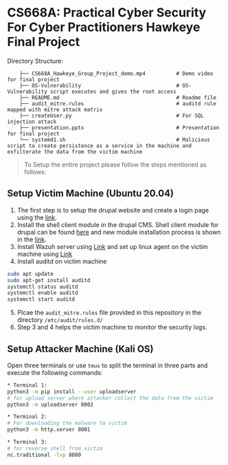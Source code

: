 # CS668A: Practical Cyber Security For Cyber Practitioners Hawkeye Final Project

Directory Structure:
```
    ├── CS668A_Hawkeye_Group_Project_demo.mp4          # Demo video for final project
    ├── OS-Vulnerability                               # OS-Vulnerability script executes and gives the root access
    ├── README.md                                      # Readme file
    ├── audit_mitre.rules                              # auditd rule mapped with mitre attack matrix
    ├── createUser.py                                  # For SQL injection attack
    ├── presentation.pptx                              # Presentation for final project
    └── systemd1.sh                                    # Malicious script to create persistence as a service in the machine and exfilterate the data from the victim machine
```





> To Setup the entire project please follow the steps mentioned as follows:

## Setup Victim Machine (Ubuntu 20.04)

1. The first step is to setup the drupal website and create a login page using the [link](https://www.tecmint.com/install-drupal-in-ubuntu-debian/).
2. Install the shell client module in the drupal CMS. Shell client module for drupal can be found [here](https://www.drupal.org/project/shell_client) and new module installation process is shown in the [link](https://www.drupal.org/docs/user_guide/en/extend-module-install.html).
3. Install Wazuh server using [Link](https://computingforgeeks.com/how-to-install-wazuh-server-on-ubuntu/) and set up linux agent on the victim machine using [Link](https://documentation.wazuh.com/current/installation-guide/wazuh-agent/wazuh-agent-package-linux.html)
4. Install auditd on victim machine 
 ```sh
 sudo apt update
 sudo apt-get install auditd
 systemctl status auditd
 systemctl enable auditd
 systemctl start auditd
 ```
 5. Plcae the `audit_mitre.rules` file provided in this repository in the directory `/etc/audit/rules.d/` 
 6. Step 3 and 4 helps the victim machine to monitor the security logs.
 
## Setup Attacker Machine (Kali OS)
Open three terminals or use `tmux` to split the terminal in three parts and execute the following commands:
```sh
* Terminal 1:
python3 -m pip install --user uploadserver
# for upload server where attacker collect the data from the victim
python3 -m uploadserver 8002

* Terminal 2:
# For downloading the malware to victim
python3 -m http.server 8001

* Terminal 3:
# for reverse shell from victim
nc.traditional -lvp 8080
```



